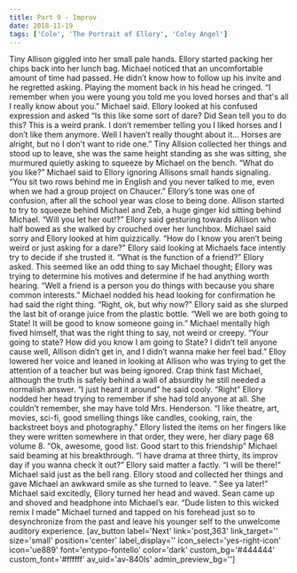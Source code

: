 ```yaml
---
title: Part 9 - Improv
date: 2018-11-19
tags: ['Cole', 'The Portrait of Ellory', 'Coley Angel']
---
```


Tiny Allison giggled into her small pale hands. Ellory started packing her chips back into her lunch bag. Michael noticed that an uncomfortable amount of time had passed. He didn’t know how to follow up his invite and he regretted asking. Playing the moment back in his head he cringed. “I remember when you were young you told me you loved horses and that's all I really know about you.” Michael said. Ellory looked at his confused expression and asked “Is this like some sort of dare? Did Sean tell you to do this? This is a weird prank. I don’t remember telling you I liked horses and I don’t like them anymore. Well I haven’t really thought about it… Horses are alright, but no I don’t want to ride one.” Tiny Allsion collected her things and stood up to leave, she was the same height standing as she was sitting, she murmured quietly asking to squeeze by Michael on the bench. “What do you like?” Michael said to Ellory ignoring Allisons small hands signaling. “You sit two rows behind me in English and you never talked to me, even when we had a group project on Chaucer.” Ellory’s tone was one of confusion, after all the school year was close to being done. Allison started to try to squeeze behind Michael and Zeb, a huge ginger kid sitting behind Michael. “Will you let her out!?” Ellory said gesturing towards Allison who half bowed as she walked by crouched over her lunchbox. Michael said sorry and Ellory looked at him quizzically. “How do I know you aren’t being weird or just asking for a dare?” Ellory said looking at Michaels face intently try to decide if she trusted it. “What is the function of a friend?” Ellory asked. This seemed like an odd thing to say Michael thought; Ellory was trying to determine his motives and determine if he had anything worth hearing. “Well a friend is a person you do things with because you share common interests.” Michael nodded his head looking for confirmation he had said the right thing. “Right, ok, but why now?” Ellory said as she slurped the last bit of orange juice from the plastic bottle. “Well we are both going to State! It will be good to know someone going in.” Michael mentally high fived himself, that was the right thing to say, not weird or creepy. “Your going to state? How did you know I am going to State? I didn’t tell anyone cause well, Allison didn’t get in, and I didn’t wanna make her feel bad.” Elloy lowered her voice and leaned in looking at Allison who was trying to get the attention of a teacher but was being ignored. Crap think fast Michael, although the truth is safely behind a wall of absurdity he still needed a normalish answer. “I just heard it around” he said cooly. “Right” Ellory nodded her head trying to remember if she had told anyone at all. She couldn’t remember, she may have told Mrs. Henderson. “I like theatre, art, movies, sci-fi, good smelling things like candles, cooking, rain, the backstreet boys and photography.” Ellory listed the items on her fingers like they were written somewhere in that order, they were, her diary page 68 volume 8. “Ok, awesome, good list. Good start to this friendship” Michael said beaming at his breakthrough. “I have drama at three thirty, its improv day if you wanna check it out?” Ellory said matter a factly. “I will be there!” Michael said just as the bell rang. Ellory stood and collected her things and gave Michael an awkward smile as she turned to leave. “ See ya later!” Michael said excitedly, Ellory turned her head and waved. Sean came up and shoved and headphone into Michael’s ear. “Dude listen to this wicked remix I made” Michael turned and tapped on his forehead just so to desynchronize from the past and leave his younger self to the unwelcome auditory experience. [av_button label='Next' link='post,363' link_target='' size='small' position='center' label_display='' icon_select='yes-right-icon' icon='ue889' font='entypo-fontello' color='dark' custom_bg='#444444' custom_font='#ffffff' av_uid='av-840ls' admin_preview_bg='']
